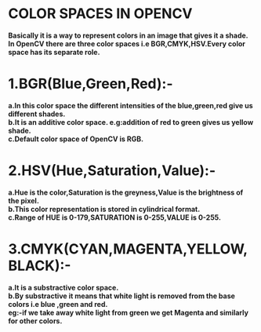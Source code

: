# **COLOR SPACES IN OPENCV**
  **Basically it is a way to represent colors in an image that gives it a shade.
  In OpenCV there are three color spaces i.e BGR,CMYK,HSV.Every color space has its separate role.**
  
  
  # 1.BGR(Blue,Green,Red):-
  **a.In this color space the different intensities of the blue,green,red give us different shades.<br />
     b.It is an additive color space. e.g:addition of red to green gives us yellow shade.<br />
     c.Default color space of OpenCV is RGB.**<br />
     
  
  # 2.HSV(Hue,Saturation,Value):-
  **a.Hue is the color,Saturation is the greyness,Value is the brightness of the pixel.<br />
    b.This color representation is stored in cylindrical format.<br />
    c.Range of HUE is 0-179,SATURATION is 0-255,VALUE is 0-255.**<br />
    
    
  # 3.CMYK(CYAN,MAGENTA,YELLOW,BLACK):-
  **a.It is a substractive color space.<br/>
    b.By substractive it means that white light is removed from the base colors i.e blue ,green and red.<br/>
    eg:-if we take away white light from green we get Magenta and similarly for other colors.**<br/>
  
